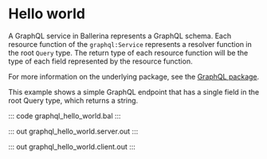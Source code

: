 # Hello world

A GraphQL service in Ballerina represents a GraphQL schema. Each resource function of the `graphql:Service`
represents a resolver function in the root `Query` type. The return type of each resource function will be the
type of each field represented by the resource function.

For more information on the underlying package, see the
[GraphQL package](https://lib.ballerina.io/ballerina/graphql/latest/).

This example shows a simple GraphQL endpoint that has a single field in the root Query type, which returns a string.

::: code graphql_hello_world.bal :::

::: out graphql_hello_world.server.out :::

::: out graphql_hello_world.client.out :::
